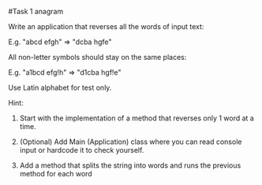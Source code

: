 #Task 1 anagram

Write an application that reverses all the words of input text:

E.g. "abcd efgh" => "dcba hgfe"

All non-letter symbols should stay on the same places:

E.g. "a1bcd efg!h" => "d1cba hgf!e"

Use Latin alphabet for test only.

Hint:

1. Start with the implementation of a method that reverses only 1 word at a time.

2. (Optional) Add Main (Application) class where you can read console input or hardcode it to check yourself.

3. Add a method that splits the string into words and runs the previous method for each word